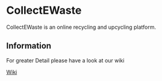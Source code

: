 # CollectEWaste

CollectEWaste is an online recycling and upcycling platform.

## Information

For greater Detail please have a look at our wiki

[Wiki](https://github.com/timorisser/CollectEWaste/wiki/Rules)
